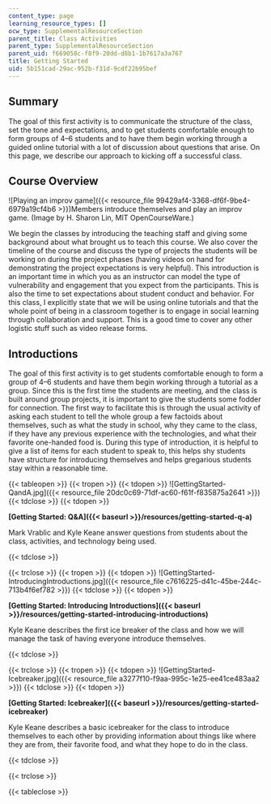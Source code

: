 ```yaml
---
content_type: page
learning_resource_types: []
ocw_type: SupplementalResourceSection
parent_title: Class Activities
parent_type: SupplementalResourceSection
parent_uid: f669058c-f8f9-20dd-d8b1-1b7617a3a767
title: Getting Started
uid: 5b151cad-29ac-952b-f31d-9cdf22b95bef
---
```


Summary
-------

The goal of this first activity is to communicate the structure of the class, set the tone and expectations, and to get students comfortable enough to form groups of 4–6 students and to have them begin working through a guided online tutorial with a lot of discussion about questions that arise. On this page, we describe our approach to kicking off a successful class.

Course Overview
---------------

![Playing an improv game]({{< resource_file 99429af4-3368-df6f-9be4-6979a19cf4b6 >}})Members introduce themselves and play an improv game. (Image by H. Sharon Lin, MIT OpenCourseWare.)

We begin the classes by introducing the teaching staff and giving some background about what brought us to teach this course. We also cover the timeline of the course and discuss the type of projects the students will be working on during the project phases (having videos on hand for demonstrating the project expectations is very helpful). This introduction is an important time in which you as an instructor can model the type of vulnerability and engagement that you expect from the participants. This is also the time to set expectations about student conduct and behavior. For this class, I explicitly state that we will be using online tutorials and that the whole point of being in a classroom together is to engage in social learning through collaboration and support. This is a good time to cover any other logistic stuff such as video release forms.

Introductions
-------------

The goal of this first activity is to get students comfortable enough to form a group of 4–6 students and have them begin working through a tutorial as a group. Since this is the first time the students are meeting, and the class is built around group projects, it is important to give the students some fodder for connection. The first way to facilitate this is through the usual activity of asking each student to tell the whole group a few factoids about themselves, such as what the study in school, why they came to the class, if they have any previous experience with the technologies, and what their favorite one-handed food is. During this type of introduction, it is helpful to give a list of items for each student to speak to, this helps shy students have structure for introducing themselves and helps gregarious students stay within a reasonable time.

{{< tableopen >}}
{{< tropen >}}
{{< tdopen >}}
﻿![GettingStarted-QandA.jpg]({{< resource_file 20dc0c69-71df-ac60-f61f-f835875a2641 >}})
{{< tdclose >}}
{{< tdopen >}}


 **[Getting Started: Q&A]({{< baseurl >}}/resources/getting-started-q-a)**

Mark Vrablic and Kyle Keane answer questions from students about the class, activities, and technology being used.  


{{< tdclose >}}

{{< trclose >}}
{{< tropen >}}
{{< tdopen >}}
![GettingStarted-IntroducingIntroductions.jpg]({{< resource_file c7616225-d41c-45be-244c-713b4f6ef782 >}})
{{< tdclose >}}
{{< tdopen >}}


﻿**[Getting Started: Introducing Introductions]({{< baseurl >}}/resources/getting-started-introducing-introductions)**

Kyle Keane describes the first ice breaker of the class and how we will manage the task of having everyone introduce themselves.  


{{< tdclose >}}

{{< trclose >}}
{{< tropen >}}
{{< tdopen >}}
﻿![GettingStarted-Icebreaker.jpg]({{< resource_file a3277f10-f9aa-995c-1e25-ee41ce483aa2 >}})
{{< tdclose >}}
{{< tdopen >}}


﻿**[Getting Started: Icebreaker]({{< baseurl >}}/resources/getting-started-icebreaker)**

Kyle Keane describes a basic icebreaker for the class to introduce themselves to each other by providing information about things like where they are from, their favorite food, and what they hope to do in the class.  


{{< tdclose >}}

{{< trclose >}}

{{< tableclose >}}